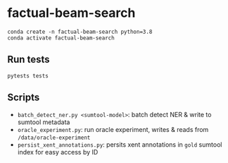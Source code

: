 # factual-beam-search
```
conda create -n factual-beam-search python=3.8
conda activate factual-beam-search
```

## Run tests
```
pytests tests
```

## Scripts
- `batch_detect_ner.py <sumtool-model>`: batch detect NER & write to sumtool metadata
- `oracle_experiment.py`: run oracle experiment, writes & reads from `/data/oracle-experiment`
- `persist_xent_annotations.py`: persits xent annotations in `gold` sumtool index for easy access by ID